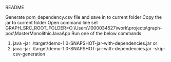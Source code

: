 README

Generate pom_dependency.csv file and save in to current folder
Copy the jar to current folder
Open command line
set GRAPH_SRC_ROOT_FOLDER=C:\Users\1000034527\work\projects\graph-poc\MasterMonolithicJavaApp
Run one of the below commands

1. java -jar .\target\demo-1.0-SNAPSHOT-jar-with-dependencies.jar
   or
2. java -jar .\target\demo-1.0-SNAPSHOT-jar-with-dependencies.jar -skip-csv-generation
